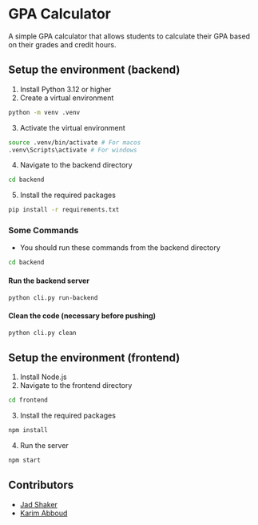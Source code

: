 # GPA Calculator

A simple GPA calculator that allows students to calculate their GPA based on their grades and credit hours.

## Setup the environment (backend)

1. Install Python 3.12 or higher
2. Create a virtual environment

```bash
python -m venv .venv
```

3. Activate the virtual environment

```bash
source .venv/bin/activate # For macos
.venv\Scripts\activate # For windows
```

4. Navigate to the backend directory

```bash
cd backend
```

5. Install the required packages

```bash
pip install -r requirements.txt
```

### Some Commands
- You should run these commands from the backend directory
```bash
cd backend
```

#### Run the backend server
```bash
python cli.py run-backend
```

#### Clean the code (necessary before pushing)
```bash
python cli.py clean
```

## Setup the environment (frontend)

1. Install Node.js
2. Navigate to the frontend directory

```bash
cd frontend
```

3. Install the required packages

```bash
npm install
```

4. Run the server

```bash
npm start
```

## Contributors

- [Jad Shaker](https://github.com/jadshaker)
- [Karim Abboud](https://github.com/Kaa75)
